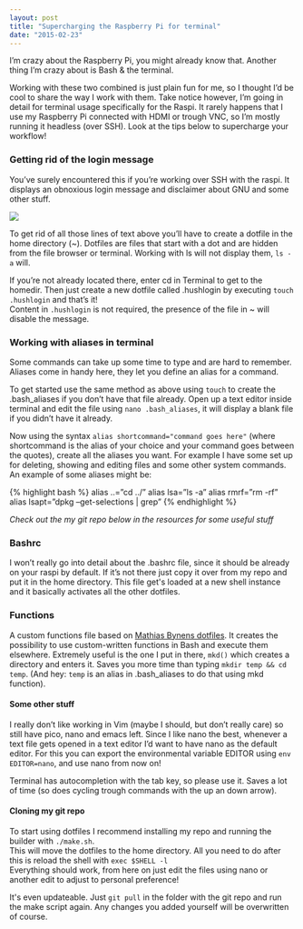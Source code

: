 ```yaml
---
layout: post
title: "Supercharging the Raspberry Pi for terminal"
date: "2015-02-23"
---
```


I’m crazy about the Raspberry Pi, you might already know that. Another thing I’m crazy about is Bash & the terminal.

Working with these two combined is just plain fun for me, so I thought I’d be cool to share the way I work with them. Take notice however, I’m going in detail for terminal usage specifically for the Raspi. It rarely happens that I use my Raspberry Pi connected with HDMI or trough VNC, so I’m mostly running it headless (over SSH). Look at the tips below to supercharge your workflow!

### Getting rid of the login message

You’ve surely encountered this if you’re working over SSH with the raspi. It displays an obnoxious login message and disclaimer about GNU and some other stuff.

![](http://imgur.com/zhnclFS.png)

To get rid of all those lines of text above you’ll have to create a dotfile in the home directory (~). Dotfiles are files that start with a dot and are hidden from the file browser or terminal. Working with ls will not display them, `ls -a` will.

If you’re not already located there, enter cd in Terminal to get to the homedir.   Then just create a new dotfile called .hushlogin by executing `touch .hushlogin` and that’s it!  
Content in `.hushlogin` is not required, the presence of the file in ~ will disable the message.

### Working with aliases in terminal

Some commands can take up some time to type and are hard to remember. Aliases come in handy here, they let you define an alias for a command.

To get started use the same method as above using `touch` to create the .bash_aliases if you don’t have that file already. Open up a text editor inside terminal and edit the file using `nano .bash_aliases`, it will display a blank file if you didn’t have it already.

Now using the syntax `alias shortcommand="command goes here"` (where shortcommand is the alias of your choice and your command goes between the quotes), create all the aliases you want. For example I have some set up for deleting, showing and editing files and some other system commands. An example of some aliases might be:

{% highlight bash %}
alias ..=”cd ../”
alias lsa=”ls -a”
alias rmrf=”rm -rf”
alias lsapt=”dpkg –get-selections | grep”
{% endhighlight %}

*Check out the my git repo below in the resources for some useful stuff*

### Bashrc

I won’t really go into detail about the .bashrc file, since it should be already on your raspi by default. If it’s not there just copy it over from my repo and put it in the home directory. This file get's loaded at a new shell instance and it basically activates all the other dotfiles.

### Functions

A custom functions file based on [Mathias Bynens dotfiles](https://github.com/mathiasbynens/dotfiles). It creates the possibility to use custom-written functions in Bash and execute them elsewhere. Extremely useful is the one I put in there, `mkd()` which creates a directory and enters it. Saves you more time than typing `mkdir temp && cd temp`. (And hey: `temp` is an alias in .bash_aliases to do that using mkd function).

#### Some other stuff

I really don’t like working in Vim (maybe I should, but don’t really care) so still have pico, nano and emacs left. Since I like nano the best, whenever a text file gets opened in a text editor I’d want to have nano as the default editor. For this you can export the environmental variable EDITOR using `env EDITOR=nano`, and use nano from now on!

Terminal has autocompletion with the tab key, so please use it. Saves a lot of time (so does cycling trough commands with the up an down arrow).

#### Cloning my git repo

To start using dotfiles I recommend installing my repo and running the builder with `./make.sh`.  
This will move the dotfiles to the home directory. All you need to do after this is reload the shell with `exec $SHELL -l`  
Everything should work, from here on just edit the files using nano or another edit to adjust to personal preference!

It's even updateable. Just `git pull` in the folder with the git repo and run the make script again. Any changes you added yourself will be overwritten of course.
